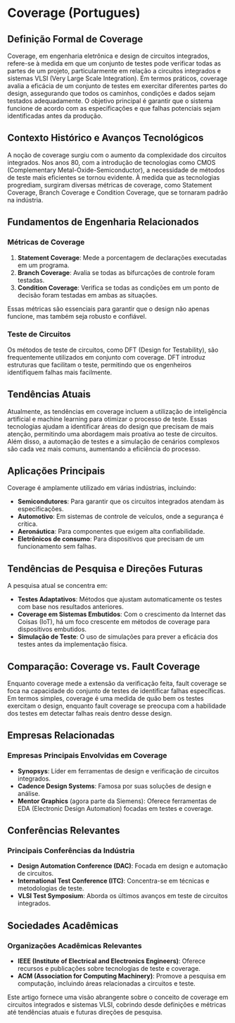 # Coverage (Portugues)

## Definição Formal de Coverage

Coverage, em engenharia eletrônica e design de circuitos integrados, refere-se à medida em que um conjunto de testes pode verificar todas as partes de um projeto, particularmente em relação a circuitos integrados e sistemas VLSI (Very Large Scale Integration). Em termos práticos, coverage avalia a eficácia de um conjunto de testes em exercitar diferentes partes do design, assegurando que todos os caminhos, condições e dados sejam testados adequadamente. O objetivo principal é garantir que o sistema funcione de acordo com as especificações e que falhas potenciais sejam identificadas antes da produção.

## Contexto Histórico e Avanços Tecnológicos

A noção de coverage surgiu com o aumento da complexidade dos circuitos integrados. Nos anos 80, com a introdução de tecnologias como CMOS (Complementary Metal-Oxide-Semiconductor), a necessidade de métodos de teste mais eficientes se tornou evidente. À medida que as tecnologias progrediam, surgiram diversas métricas de coverage, como Statement Coverage, Branch Coverage e Condition Coverage, que se tornaram padrão na indústria.

## Fundamentos de Engenharia Relacionados

### Métricas de Coverage

1. **Statement Coverage**: Mede a porcentagem de declarações executadas em um programa.
2. **Branch Coverage**: Avalia se todas as bifurcações de controle foram testadas.
3. **Condition Coverage**: Verifica se todas as condições em um ponto de decisão foram testadas em ambas as situações.

Essas métricas são essenciais para garantir que o design não apenas funcione, mas também seja robusto e confiável.

### Teste de Circuitos

Os métodos de teste de circuitos, como DFT (Design for Testability), são frequentemente utilizados em conjunto com coverage. DFT introduz estruturas que facilitam o teste, permitindo que os engenheiros identifiquem falhas mais facilmente.

## Tendências Atuais

Atualmente, as tendências em coverage incluem a utilização de inteligência artificial e machine learning para otimizar o processo de teste. Essas tecnologias ajudam a identificar áreas do design que precisam de mais atenção, permitindo uma abordagem mais proativa ao teste de circuitos. Além disso, a automação de testes e a simulação de cenários complexos são cada vez mais comuns, aumentando a eficiência do processo.

## Aplicações Principais

Coverage é amplamente utilizado em várias indústrias, incluindo:

- **Semicondutores**: Para garantir que os circuitos integrados atendam às especificações.
- **Automotivo**: Em sistemas de controle de veículos, onde a segurança é crítica.
- **Aeronáutica**: Para componentes que exigem alta confiabilidade.
- **Eletrônicos de consumo**: Para dispositivos que precisam de um funcionamento sem falhas.

## Tendências de Pesquisa e Direções Futuras

A pesquisa atual se concentra em:

- **Testes Adaptativos**: Métodos que ajustam automaticamente os testes com base nos resultados anteriores.
- **Coverage em Sistemas Embutidos**: Com o crescimento da Internet das Coisas (IoT), há um foco crescente em métodos de coverage para dispositivos embutidos.
- **Simulação de Teste**: O uso de simulações para prever a eficácia dos testes antes da implementação física.

## Comparação: Coverage vs. Fault Coverage

Enquanto coverage mede a extensão da verificação feita, fault coverage se foca na capacidade do conjunto de testes de identificar falhas específicas. Em termos simples, coverage é uma medida de quão bem os testes exercitam o design, enquanto fault coverage se preocupa com a habilidade dos testes em detectar falhas reais dentro desse design.

## Empresas Relacionadas

### Empresas Principais Envolvidas em Coverage

- **Synopsys**: Líder em ferramentas de design e verificação de circuitos integrados.
- **Cadence Design Systems**: Famosa por suas soluções de design e análise.
- **Mentor Graphics** (agora parte da Siemens): Oferece ferramentas de EDA (Electronic Design Automation) focadas em testes e coverage.

## Conferências Relevantes

### Principais Conferências da Indústria

- **Design Automation Conference (DAC)**: Focada em design e automação de circuitos.
- **International Test Conference (ITC)**: Concentra-se em técnicas e metodologias de teste.
- **VLSI Test Symposium**: Aborda os últimos avanços em teste de circuitos integrados.

## Sociedades Acadêmicas

### Organizações Acadêmicas Relevantes

- **IEEE (Institute of Electrical and Electronics Engineers)**: Oferece recursos e publicações sobre tecnologias de teste e coverage.
- **ACM (Association for Computing Machinery)**: Promove a pesquisa em computação, incluindo áreas relacionadas a circuitos e teste.

Este artigo fornece uma visão abrangente sobre o conceito de coverage em circuitos integrados e sistemas VLSI, cobrindo desde definições e métricas até tendências atuais e futuras direções de pesquisa.